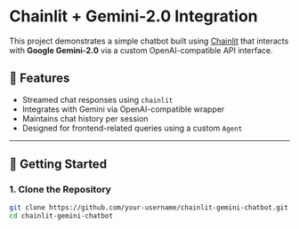 # Chainlit + Gemini-2.0 Integration

This project demonstrates a simple chatbot built using [Chainlit](https://www.chainlit.io/) that interacts with **Google Gemini-2.0** via a custom OpenAI-compatible API interface.

## 🧠 Features

- Streamed chat responses using `chainlit`
- Integrates with Gemini via OpenAI-compatible wrapper
- Maintains chat history per session
- Designed for frontend-related queries using a custom `Agent`

---

## 🚀 Getting Started

### 1. Clone the Repository

```bash
git clone https://github.com/your-username/chainlit-gemini-chatbot.git
cd chainlit-gemini-chatbot
